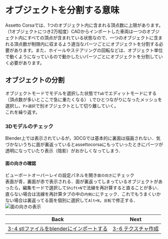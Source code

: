 # オブジェクトを分割する意味
Assetto Corsaでは、1つのオブジェクト内に含まれる頂点数に上限があります。（1オブジェクトにつき2万程度）CADからインポートした車両は一つのオブジェクト内にすべての頂点が含まれている状態なので、一つのオブジェクトに含まれる頂点数が制限内に収まるよう適当なパーツごとにオブジェクトを分割する必要があります。また、ホイールやステアリングの回転などは、オブジェクト単位で動くようになっているので動かしたいパーツごとにオブジェクトを分割していく必要があります。

## オブジェクトの分割
オブジェクトモードでモデルを選択した状態で`Tab`でエディットモードにする（頂点数が多いとここで急に重たくなる）
`L`でひとつながりになったメッシュを選択し、`P`>`選択`で別オブジェクトとして切り離していく。   
これを繰り返す。

### 3Dモデルのチェック
Blender上では表示されているが，3DCGでは基本的に裏面は描画されない．気づかないうちに面が裏返っているとassettocorsaにもっていったときにパーツが透明になっていたり表示（陰影）がおかしくなってしまう．
#### 面の向きの確認
ビューポートオーバーレイの設定パネルを開き`面の向き`にチェック  
表面が青，裏面が赤で表示される．面が裏返ってしまっているオブジェクトがあったら，編集モードで選択して`Shift+N`で法線を再計算すると直ることが多い．直らない場合は法線を再計算タブの中の`内側に`にチェック．これでもうまくいかない場合は裏返ってる面を個別に選択して`Alt+N`，`反転`で修正する．
![面の向きの表示](https://user-images.githubusercontent.com/81402033/138587895-65162c80-0fd5-4077-ab3a-dd5638d09684.png)


| Back | Next |
|:---:|:---:|
| [3-4 stlファイルをblenderにインポートする](https://github.com/JSAE-ARCHIVES/MOD-Tutorial/blob/main/3%E7%AB%A0%203D%E3%83%A2%E3%83%87%E3%83%AB%E3%81%AE%E4%BD%9C%E6%88%90/3-4%20stl%E3%83%95%E3%82%A1%E3%82%A4%E3%83%AB%E3%82%92blender%E3%81%AB%E3%82%A4%E3%83%B3%E3%83%9D%E3%83%BC%E3%83%88%E3%81%99%E3%82%8B.md) | [3-6 テクスチャ作成](https://github.com/JSAE-ARCHIVES/MOD-Tutorial/blob/main/3%E7%AB%A0%203D%E3%83%A2%E3%83%87%E3%83%AB%E3%81%AE%E4%BD%9C%E6%88%90/3-6%20%E3%83%86%E3%82%AF%E3%82%B9%E3%83%81%E3%83%A3%E4%BD%9C%E6%88%90.md) |












